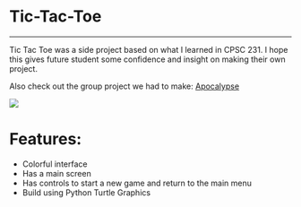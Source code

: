 # Tic-Tac-Toe
---

Tic Tac Toe was a side project based on what I learned in CPSC 231. I hope this gives future student some confidence and insight on making their own project.

Also check out the group project we had to make: [Apocalypse](https://github.com/Step7750/Apocalypse)

<img src="https://s21.postimg.io/decsh9w3r/Screen_Shot_2016_08_31_at_11_03_52_PM.png" />

# Features:

- Colorful interface
- Has a main screen
- Has controls to start a new game and return to the main menu
- Build using Python Turtle Graphics
